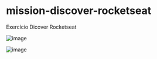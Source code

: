 # mission-discover-rocketseat

Exercício Dicover Rocketseat

![image](https://user-images.githubusercontent.com/50971161/165967131-1d7d4636-4231-4236-a4a8-2f9a7cfbcd42.png)


![image](https://user-images.githubusercontent.com/50971161/165967233-90669c55-4858-4fc0-8126-868b0819a01b.png)
